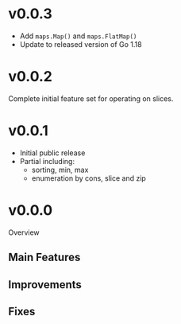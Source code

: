
# v0.0.3

- Add `maps.Map()` and `maps.FlatMap()`
- Update to released version of Go 1.18

# v0.0.2

Complete initial feature set for operating on slices.

# v0.0.1

- Initial public release
- Partial including:
  - sorting, min, max
  - enumeration by cons, slice and zip



# v0.0.0

Overview

## Main Features

## Improvements

## Fixes
